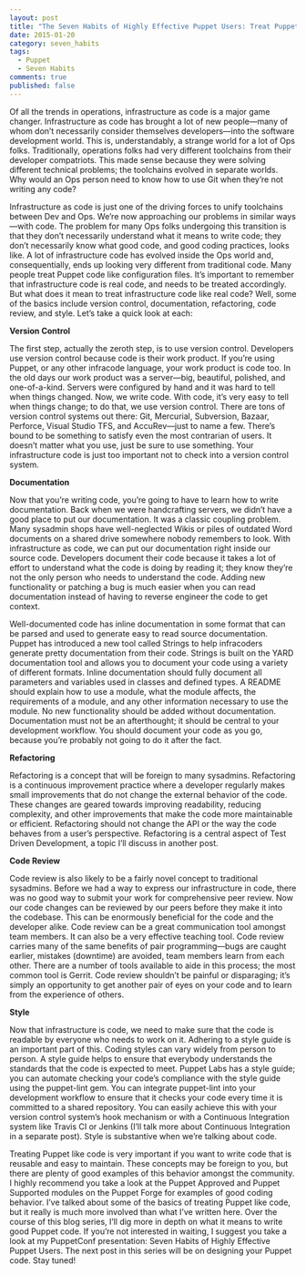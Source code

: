 ```yaml
---
layout: post
title: "The Seven Habits of Highly Effective Puppet Users: Treat Puppet like code"
date: 2015-01-20
category: seven_habits
tags:
  - Puppet
  - Seven Habits
comments: true
published: false
---
```


Of all the trends in operations, infrastructure as code is a major game changer. Infrastructure as code has brought a lot of new people—many of whom don’t necessarily consider themselves developers—into the software development world. This is, understandably, a strange world for a lot of Ops folks. Traditionally, operations folks had very different toolchains from their developer compatriots. This made sense because they were solving different technical problems; the toolchains evolved in separate worlds. Why would an Ops person need to know how to use Git when they’re not writing any code?

Infrastructure as code is just one of the driving forces to unify toolchains between Dev and Ops. We’re now approaching our problems in similar ways—with code. The problem for many Ops folks undergoing this transition is that they don’t necessarily understand what it means to write code; they don’t necessarily know what good code, and good coding practices, looks like. A lot of infrastructure code has evolved inside the Ops world and, consequentially, ends up looking very different from traditional code. Many people treat Puppet code like configuration files. It’s important to remember that infrastructure code is real code, and needs to be treated accordingly. But what does it mean to treat infrastructure code like real code? Well, some of the basics include version control, documentation, refactoring, code review, and style. Let’s take a quick look at each:

**Version Control**

The first step, actually the zeroth step, is to use version control. Developers use version control because code is their work product. If you’re using Puppet, or any other infracode language, your work product is code too. In the old days our work product was a server—big, beautiful, polished, and one-of-a-kind. Servers were configured by hand and it was hard to tell when things changed. Now, we write code. With code, it’s very easy to tell when things change; to do that, we use version control. There are tons of version control systems out there: Git, Mercurial, Subversion, Bazaar, Perforce, Visual Studio TFS, and AccuRev—just to name a few. There’s bound to be something to satisfy even the most contrarian of users. It doesn’t matter what you use, just be sure to use something. Your infrastructure code is just too important not to check into a version control system.

**Documentation**

Now that you’re writing code, you’re going to have to learn how to write documentation. Back when we were handcrafting servers, we didn’t have a good place to put our documentation. It was a classic coupling problem. Many sysadmin shops have well-neglected Wikis or piles of outdated Word documents on a shared drive somewhere nobody remembers to look. With infrastructure as code, we can put our documentation right inside our source code. Developers document their code because it takes a lot of effort to understand what the code is doing by reading it; they know they’re not the only person who needs to understand the code. Adding new functionality or patching a bug is much easier when you can read documentation instead of having to reverse engineer the code to get context.

Well-documented code has inline documentation in some format that can be parsed and used to generate easy to read source documentation. Puppet has introduced a new tool called Strings to help infracoders generate pretty documentation from their code. Strings is built on the YARD documentation tool and allows you to document your code using a variety of different formats. Inline documentation should fully document all parameters and variables used in classes and defined types. A README should explain how to use a module, what the module affects, the requirements of a module, and any other information necessary to use the module. No new functionality should be added without documentation. Documentation must not be an afterthought; it should be central to your development workflow. You should document your code as you go, because you’re probably not going to do it after the fact.

**Refactoring**

Refactoring is a concept that will be foreign to many sysadmins. Refactoring is a continuous improvement practice where a developer regularly makes small improvements that do not change the external behavior of the code. These changes are geared towards improving readability, reducing complexity, and other improvements that make the code more maintainable or efficient. Refactoring should not change the API or the way the code behaves from a user’s perspective. Refactoring is a central aspect of Test Driven Development, a topic I’ll discuss in another post.

**Code Review**

Code review is also likely to be a fairly novel concept to traditional sysadmins. Before we had a way to express our infrastructure in code, there was no good way to submit your work for comprehensive peer review. Now our code changes can be reviewed by our peers before they make it into the codebase. This can be enormously beneficial for the code and the developer alike. Code review can be a great communication tool amongst team members. It can also be a very effective teaching tool. Code review carries many of the same benefits of pair programming—bugs are caught earlier, mistakes (downtime) are avoided, team members learn from each other. There are a number of tools available to aide in this process; the most common tool is Gerrit. Code review shouldn’t be painful or disparaging; it’s simply an opportunity to get another pair of eyes on your code and to learn from the experience of others.

**Style**

Now that infrastructure is code, we need to make sure that the code is readable by everyone who needs to work on it. Adhering to a style guide is an important part of this. Coding styles can vary widely from person to person. A style guide helps to ensure that everybody understands the standards that the code is expected to meet. Puppet Labs has a style guide; you can automate checking your code’s compliance with the style guide using the puppet-lint gem. You can integrate puppet-lint into your development workflow to ensure that it checks your code every time it is committed to a shared repository. You can easily achieve this with your version control system’s hook mechanism or with a Continuous Integration system like Travis CI or Jenkins (I’ll talk more about Continuous Integration in a separate post). Style is substantive when we’re talking about code.

Treating Puppet like code is very important if you want to write code that is reusable and easy to maintain. These concepts may be foreign to you, but there are plenty of good examples of this behavior amongst the community. I highly recommend you take a look at the Puppet Approved and Puppet Supported modules on the Puppet Forge for examples of good coding behavior. I’ve talked about some of the basics of treating Puppet like code, but it really is much more involved than what I’ve written here. Over the course of this blog series, I’ll dig more in depth on what it means to write good Puppet code. If you’re not interested in waiting, I suggest you take a look at my PuppetConf presentation: Seven Habits of Highly Effective Puppet Users. The next post in this series will be on designing your Puppet code. Stay tuned!
